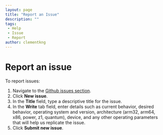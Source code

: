 ```yaml
---
layout: page
title: "Report an Issue"
description: ""
tags:
 - Help
 - Issue
 - Report
author: clementkng
---
```


# Report an issue

To report issues:
1. Navigate to the [Github issues section](https://github.com/open-horizon/open-horizon.github.io/issues).
2. Click **New issue**.
3. In the **Title** field, type a descriptive title for the issue.
4. In the **Write** tab field, enter details such as current behavior, desired behavior, operating system and version, architecture (arm32, arm64, x86, power, z1, quantum), device, and any other operating parameters that will help us replicate the issue.
5. Click **Submit new issue**.
